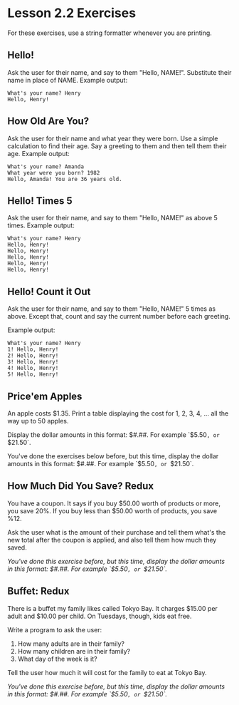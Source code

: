 # Lesson 2.2 Exercises

For these exercises, use a string formatter whenever you are printing.

## Hello!

Ask the user for their name, and say to them "Hello, NAME!". Substitute
their name in place of NAME. Example output:

```
What's your name? Henry
Hello, Henry!
```

## How Old Are You?

Ask the user for their name and what year they were born. Use a simple
calculation to find their age. Say a greeting to them and then tell
them their age. Example output:

```
What's your name? Amanda
What year were you born? 1982
Hello, Amanda! You are 36 years old.
```

## Hello! Times 5

Ask the user for their name, and say to them "Hello, NAME!" as above 5 times.
Example output:

```
What's your name? Henry
Hello, Henry!
Hello, Henry!
Hello, Henry!
Hello, Henry!
Hello, Henry!
```

## Hello! Count it Out

Ask the user for their name, and say to them "Hello, NAME!" 5 times as above.
Except that, count and say the current number before each greeting.

Example output:

```
What's your name? Henry
1! Hello, Henry!
2! Hello, Henry!
3! Hello, Henry!
4! Hello, Henry!
5! Hello, Henry!
```

## Price'em Apples

An apple costs $1.35. Print a table displaying the cost for 1, 2, 3, 4, ...
all the way up to 50 apples.

Display the dollar amounts in this format: $#.##.
For example `$5.50`, or `$21.50`.

You've done the exercises below before, but this time, display the dollar
amounts in this format: $#.##. For example `$5.50`, or `$21.50`.

## How Much Did You Save? Redux

You have a coupon. It says if you buy $50.00 worth of products or more,
you save 20%. If you buy less than $50.00 worth of products, you save %12.

Ask the user what is the amount of their purchase and tell them what's the
new total after the coupon is applied, and also tell them how much they saved.

*You've done this exercise before, but this time, display the dollar
amounts in this format: $#.##. For example `$5.50`, or `$21.50`.*

## Buffet: Redux

There is a buffet my family likes called Tokyo Bay. It charges $15.00 per
adult and $10.00 per child. On Tuesdays, though, kids eat free.

Write a program to ask the user:

1. How many adults are in their family?
2. How many children are in their family?
3. What day of the week is it?

Tell the user how much it will cost for the family to eat at Tokyo Bay.

*You've done this exercise before, but this time, display the dollar
amounts in this format: $#.##. For example `$5.50`, or `$21.50`.*
